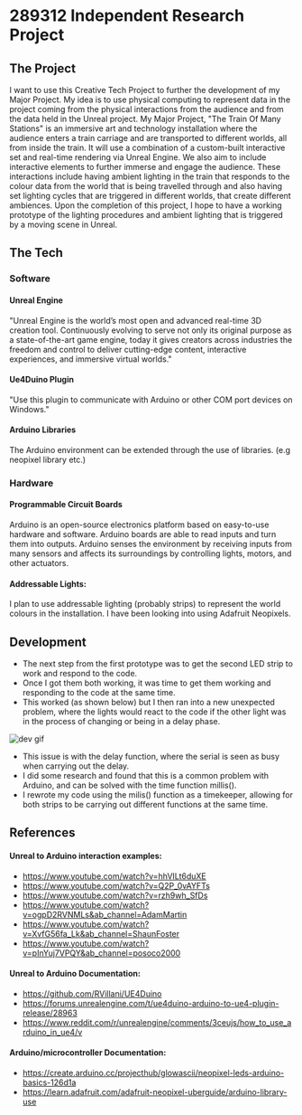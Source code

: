 # 289312 Independent Research Project
## The Project
I want to use this Creative Tech Project to further the development of my Major Project.  My idea is to use physical computing to represent data in the project coming from the physical interactions from the audience and from the data held in the Unreal project. My Major Project, "The Train Of Many Stations" is an immersive art and technology installation where the audience enters a train carriage and are transported to different worlds, all from inside the train. It will use a combination of a custom-built interactive set and real-time rendering via Unreal Engine. We also aim to include interactive elements to further immerse and engage the audience. These interactions include having ambient lighting in the train that responds to the colour data from the world that is being travelled through and also having set lighting cycles that are triggered in different worlds, that create different ambiences. Upon the completion of this project, I hope to have a working prototype of the lighting procedures and ambient lighting that is triggered by a moving scene in Unreal. 

## The Tech
### Software
#### Unreal Engine
"Unreal Engine is the world’s most open and advanced real-time 3D creation tool. Continuously evolving to serve not only its original purpose as a state-of-the-art game engine, today it gives creators across industries the freedom and control to deliver cutting-edge content, interactive experiences, and immersive virtual worlds." 

#### Ue4Duino Plugin
"Use this plugin to communicate with Arduino or other COM port devices on Windows."

#### Arduino Libraries
The Arduino environment can be extended through the use of libraries. (e.g neopixel library etc.)

### Hardware
#### Programmable Circuit Boards
Arduino is an open-source electronics platform based on easy-to-use hardware and software. Arduino boards are able to read inputs and turn them into outputs. Arduino senses the environment by receiving inputs from many sensors and affects its surroundings by controlling lights, motors, and other actuators.

#### Addressable Lights:
I plan to use addressable lighting (probably strips) to represent the world colours in the installation. I have been looking into using Adafruit Neopixels. 

## Development
* The next step from the first prototype was to get the second LED strip to work and respond to the code.
* Once I got them both working, it was time to get them working and responding to the code at the same time. 
* This worked (as shown below) but I then ran into a new unexpected problem, where the lights would react to the code if the other light was in the process of changing or being in a delay phase. 

![dev gif](https://https://github.com/catemunt/research-project-ACT/blob/main/img/developmentGIF.gif "TEST")

* This issue is with the delay function, where the serial is seen as busy when carrying out the delay. 
* I did some research and found that this is a common problem with Arduino, and can be solved with the time function millis().
* I rewrote my code using the milis() function as a timekeeper, allowing for both strips to be carrying out different functions at the same time.


## References
#### Unreal to Arduino interaction examples:
* https://www.youtube.com/watch?v=hhVILt6duXE
* https://www.youtube.com/watch?v=Q2P_0vAYFTs
* https://www.youtube.com/watch?v=rzh9wh_SfDs
* https://www.youtube.com/watch?v=ogpD2RVNMLs&ab_channel=AdamMartin
* https://www.youtube.com/watch?v=XvfG56fa_Lk&ab_channel=ShaunFoster
* https://www.youtube.com/watch?v=pInYuj7VPQY&ab_channel=posoco2000

#### Unreal to Arduino Documentation:
* https://github.com/RVillani/UE4Duino
* https://forums.unrealengine.com/t/ue4duino-arduino-to-ue4-plugin-release/28963
* https://www.reddit.com/r/unrealengine/comments/3ceujs/how_to_use_arduino_in_ue4/v

#### Arduino/microcontroller Documentation:
* https://create.arduino.cc/projecthub/glowascii/neopixel-leds-arduino-basics-126d1a
* https://learn.adafruit.com/adafruit-neopixel-uberguide/arduino-library-use
